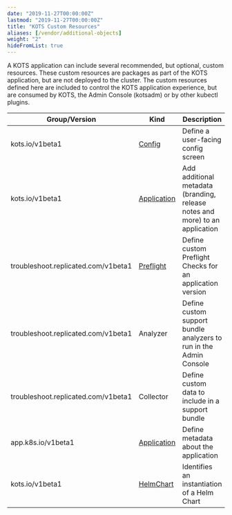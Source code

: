 ```yaml
---
date: "2019-11-27T00:00:00Z"
lastmod: "2019-11-27T00:00:00Z"
title: "KOTS Custom Resources"
aliases: [/vendor/additional-objects]
weight: "2"
hideFromList: true
---
```


A KOTS application can include several recommended, but optional, custom resources. These custom resources are packages as part of the KOTS application, but are not deployed to the cluster. The custom resources defined here are included to control the KOTS application experience, but are consumed by KOTS, the Admin Console (kotsadm) or by other kubectl plugins.

| Group/Version | Kind | Description |
|---------------|------|-------------|
| kots.io/v1beta1 | [Config](./config) | Define a user-facing config screen |
| kots.io/v1beta1 | [Application](./kots-application) | Add additional metadata (branding, release notes and more) to an application |
| troubleshoot.replicated.com/v1beta1 | [Preflight](./preflight) | Define custom Preflight Checks for an application version |
| troubleshoot.replicated.com/v1beta1 | Analyzer | Define custom support bundle analyzers to run in the Admin Console |
| troubleshoot.replicated.com/v1beta1 | Collector | Define custom data to include in a support bundle |
| app.k8s.io/v1beta1 | [Application](./k8s-sig-application) | Define metadata about the application |
| kots.io/v1beta1 | [HelmChart](/v1beta1/helmchart/) | Identifies an instantiation of a Helm Chart |

